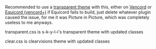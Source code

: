 Recommended to use a [transparent theme](https://github.com/s-k-y-l-i/discord-themes) with this, either on [Vencord](https://github.com/Vendicated/Vencord) or [Equicord (vencord+)](https://github.com/Equicord/Equicord) if Equicord fails to build, just delete whatever plugin caused the issue, for me it was Picture in Picture, which was completely useless to me anyways. 

transparent.css is s-k-y-l-i's transparent theme with updated classes

clear.css is clearvisions theme with updated classes
